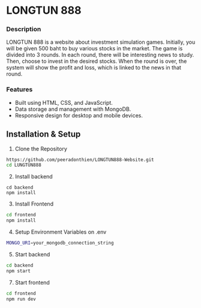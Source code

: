 # LONGTUN 888
### Description
LONGTUN 888 is a website about investment simulation games. Initially, you will be given 500 baht to buy various stocks in the market. The game is divided into 3 rounds. In each round, there will be interesting news to study. Then, choose to invest in the desired stocks. When the round is over, the system will show the profit and loss, which is linked to the news in that round.
### Features
* Built using HTML, CSS, and JavaScript.
* Data storage and management with MongoDB.
* Responsive design for desktop and mobile devices.
## Installation & Setup
1.  Clone the Repository
```bash
https://github.com/peeradonthien/LONGTUN888-Website.git
cd LUNGTUN888
```
2. Install backend
```
cd backend
npm install
```
3. Install Frontend
```bash
cd frontend
npm install
```
4. Setup Environment Variables on .env
```bash
MONGO_URI=your_mongodb_connection_string
```
5. Start backend
```bash
cd backend
npm start
```
7. Start frontend
```bash
cd frontend
npm run dev
```

